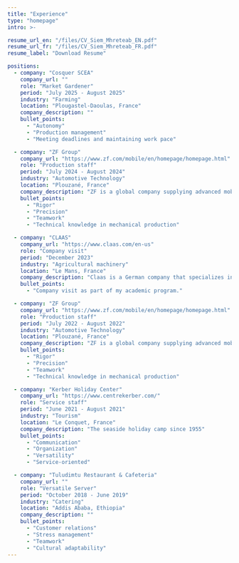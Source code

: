 ```yaml
---
title: "Experience"
type: "homepage"
intro: >-

resume_url_en: "/files/CV_Siem_Mhreteab_EN.pdf"
resume_url_fr: "/files/CV_Siem_Mhreteab_FR.pdf"
resume_label: "Download Resume"

positions:
  - company: "Cosquer SCEA"
    company_url: ""
    role: "Market Gardener"
    period: "July 2025 - August 2025"
    industry: "Farming"
    location: "Plougastel-Daoulas, France"
    company_description: ""
    bullet_points:
      - "Autonomy"
      - "Production management"
      - "Meeting deadlines and maintaining work pace"

  - company: "ZF Group"
    company_url: "https://www.zf.com/mobile/en/homepage/homepage.html"
    role: "Production staff"
    period: "July 2024 - August 2024"
    industry: "Automotive Technology"
    location: "Plouzané, France"
    company_description: "ZF is a global company supplying advanced mobility products and systems for passenger cars, commercial vehicles and industrial technology."
    bullet_points:
      - "Rigor"
      - "Precision"
      - "Teamwork"
      - "Technical knowledge in mechanical production"

  - company: "CLAAS"
    company_url: "https://www.claas.com/en-us"
    role: "Company visit"
    period: "December 2023"
    industry: "Agricultural machinery"
    location: "Le Mans, France"
    company_description: "Claas is a German company that specializes in manufacturing agricultural machinery"
    bullet_points:
      - "Company visit as part of my academic program."

  - company: "ZF Group"
    company_url: "https://www.zf.com/mobile/en/homepage/homepage.html"
    role: "Production staff"
    period: "July 2022 - August 2022"
    industry: "Automotive Technology"
    location: "Plouzané, France"
    company_description: "ZF is a global company supplying advanced mobility products and systems for passenger cars, commercial vehicles and industrial technology."
    bullet_points:
      - "Rigor"
      - "Precision"
      - "Teamwork"
      - "Technical knowledge in mechanical production"

  - company: "Kerber Holiday Center"
    company_url: "https://www.centrekerber.com/"
    role: "Service staff"
    period: "June 2021 - August 2021"
    industry: "Tourism"
    location: "Le Conquet, France"
    company_description: "The seaside holiday camp since 1955"
    bullet_points:
      - "Communication"
      - "Organization"
      - "Versatility"
      - "Service-oriented"

  - company: "Tuludimtu Restaurant & Cafeteria"
    company_url: ""
    role: "Versatile Server"
    period: "October 2018 - June 2019"
    industry: "Catering"
    location: "Addis Ababa, Ethiopia"
    company_description: ""
    bullet_points:
      - "Customer relations"
      - "Stress management"
      - "Teamwork"
      - "Cultural adaptability"
---
```

